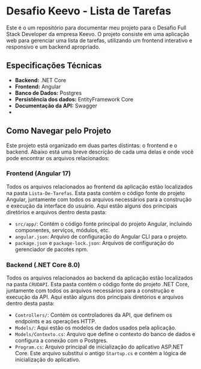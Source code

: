 # Desafio Keevo - Lista de Tarefas
Este é o um repositório para documentar meu projeto para o Desafio Full Stack Developer da empresa Keevo. O projeto consiste em uma aplicação web para gerenciar uma lista de tarefas, utilizando um frontend interativo e responsivo e um backend apropriado.
## Especificações Técnicas

- **Backend:** .NET Core
- **Frontend:** Angular
- **Banco de Dados:** Postgres
- **Persistência dos dados:** EntityFramework Core
- **Documentação da API:** Swagger
- 
## Como Navegar pelo Projeto

Este projeto está organizado em duas partes distintas: o frontend e o backend. Abaixo está uma breve descrição de cada uma delas e onde você pode encontrar os arquivos relacionados:

### Frontend (Angular 17)

Todos os arquivos relacionados ao frontend da aplicação estão localizados na pasta `Lista-De-Tarefas`. Esta pasta contém o código fonte do projeto Angular, juntamente com todos os arquivos necessários para a construção e execução da interface do usuário. Aqui estão alguns dos principais diretórios e arquivos dentro desta pasta:

- `src/app/`: Contém o código fonte principal do projeto Angular, incluindo componentes, serviços, módulos, etc.
- `angular.json`: Arquivo de configuração do Angular CLI para o projeto.
- `package.json` e `package-lock.json`: Arquivos de configuração do gerenciador de pacotes npm.

### Backend (.NET Core 8.0)

Todos os arquivos relacionados ao backend da aplicação estão localizados na pasta `CRUDAPI`. Esta pasta contém o código fonte do projeto .NET Core, juntamente com todos os arquivos necessários para a construção e execução da API. Aqui estão alguns dos principais diretórios e arquivos dentro desta pasta:

- `Controllers/`: Contém os controladores da API, que definem os endpoints e as operações HTTP.
- `Models/`: Aqui estão os modelos de dados usados pela aplicação.
- `Models/Contexto.cs`: Arquivo que define o contexto do banco de dados e configura a conexão com o Postgres.
- `Program.cs`: Arquivo principal de inicialização do aplicativo ASP.NET Core. Este arquivo substitui o antigo `Startup.cs` e contém a lógica de inicialização do aplicativo.
